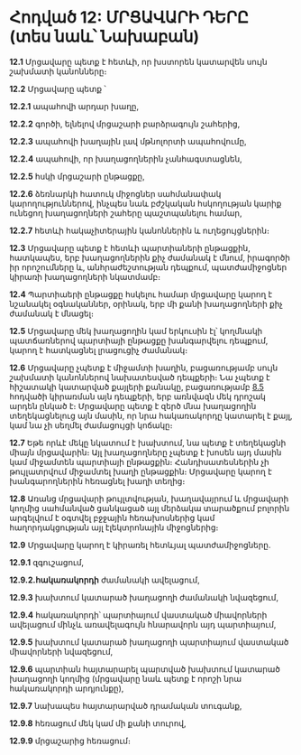 # Հոդված 12: ՄՐՑԱՎԱՐԻ ԴԵՐԸ (տես նաև՝ Նախաբան)

**12.1** Մրցավարը պետք է հետևի, որ խստորեն կատարվեն սույն շախմատի կանոնները։

**12.2** Մրցավարը պետք ՝

**12.2.1** ապահովի արդար խաղը,

**12.2.2** գործի, ելնելով մրցաշարի բարձրագույն շահերից,

**12.2.3** ապահովի խաղային լավ մթնոլորտի ապահովումը,

**12.2.4** ապահովի, որ խաղացողներին չանհագստացնեն,

**12.2.5** հսկի մրցաշարի ընթացքը,

**12.2.6** ձեռնարկի հատուկ միջոցներ սահմանափակ կարողություններով, ինչպես նաև բժշկական հսկողության կարիք ունեցող խաղացողների շահերը պաշտպանելու համար,

**12.2.7** հետևի հակաչիտերային կանոններին և ուղեցույցներին։

**12.3** Մրցավարը պետք է հետևի պարտիաների ընթացքին, հատկապես, երբ խաղացողներին քիչ ժամանակ է մնում, իրագործի իր որոշումները և, անհրաժեշտության դեպքում, պատժամիջոցներ կիրառի խաղացողների նկատմամբ։

**12.4** Պարտիաերի ընթացքը հսկելու համար մրցավարը կարող է նշանակել օգնականներ, օրինակ, երբ մի քանի խաղացողների քիչ ժամանակ է մնացել։

**12.5** Մրցավարը մեկ խաղացողին կամ երկուսին էլ՝ կողմնակի պատճառներով պարտիայի ընթացքը խանգարվելու դեպքում, կարող է հատկացնել լրացուցիչ ժամանակ։

**12.6** Մրցավարը չպետք է միջամտի խաղին, բացառությամբ սույն շախմատի կանոններով նախատեսված դեպքերի։ Նա չպետք է հիշատակի կատարված քայլերի քանակը, բացառությամբ [8.5](/hy/rules/article8) հոդվածի կիրառման այն դեպքերի, երբ առնվազն մեկ դրոշակ արդեն ընկած է։ Մրցավարը պետք է զերծ մնա խաղացողին տեղեկացնելուց այն մասին, որ նրա հակառակորդը կատարել է քայլ, կամ նա չի սեղմել ժամացույցի կոճակը։

**12.7** Եթե որևէ մեկը նկատում է խախտում, նա պետք է տեղեկացնի միայն մրցավարին։ Այլ խաղացողները չպետք է խոսեն այդ մասին կամ միջամտեն պարտիայի ընթացքին։ Հանդիսատեսներին չի թույլատրվում միջամտել խաղի ընթացքին։ Մրցավարը կարող է խանգարողներին հեռացնել խաղի տեղից։

**12.8** Առանց մրցավարի թույլտվության, խաղավայրում և մրցավարի կողմից սահմանված ցանկացած այլ մերձակա տարածքում բոլորին արգելվում է օգտվել բջջային հեռախոսներից կամ հաղորդակցության այլ էլեկտրոնային միջոցներից։

**12.9** Մրցավարը կարող է կիրառել հետևյալ պատժամիջոցները․

**12.9.1** զգուշացում,

**12.9.2.հակառակորդի** ժամանակի ավելացում,

**12.9.3** խախտում կատարած խաղացողի ժամանակի նվազեցում,

**12.9.4** հակառակորդի՝ պարտիայում վաստակած միավորների ավելացում մինչև առավելագույն հնարավորն այդ պարտիայում,

**12.9.5** խախտում կատարած խաղացողի պարտիայում վաստակած միավորների նվազեցում,

**12.9.6** պարտիան հայտարարել պարտված խախտում կատարած խաղացողի կողմից (մրցավարը նաև պետք է որոշի նրա հակառակորդի արդյունքը),

**12.9.7** նախապես հայտարարված դրամական տուգանք,

**12.9.8** հեռացում մեկ կամ մի քանի տուրով,

**12.9.9** մրցաշարից հեռացում։
